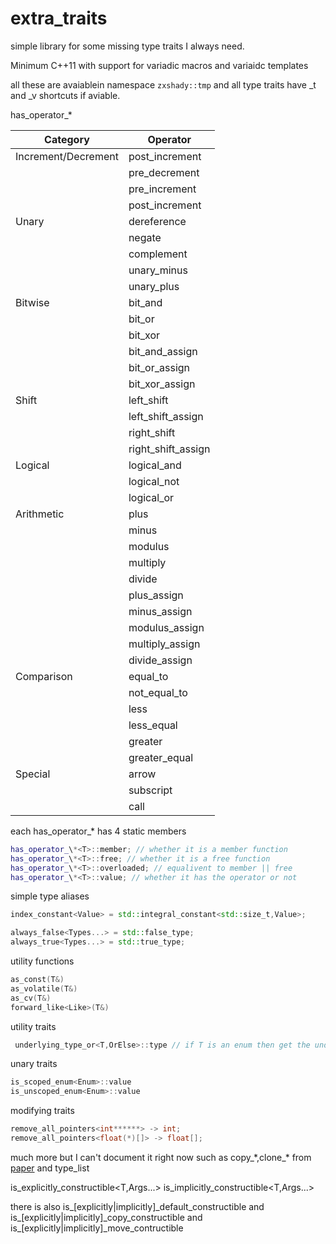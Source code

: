 # extra_traits

simple library for some missing type traits I always need.

Minimum C++11 with support for variadic macros and variaidc templates

all these are avaiablein namespace `zxshady::tmp` and all type traits have _t and _v shortcuts if aviable.


has_operator_*

| Category | Operator |
|---|---|
| Increment/Decrement | post_increment |
| | pre_decrement |
| | pre_increment |
| | post_increment |
| Unary | dereference |
| | negate |
| | complement |
| | unary_minus |
| | unary_plus |
| Bitwise | bit_and |
| | bit_or |
| | bit_xor |
| | bit_and_assign |
| | bit_or_assign |
| | bit_xor_assign |
| Shift | left_shift |
| | left_shift_assign |
| | right_shift |
| | right_shift_assign |
| Logical | logical_and |
| | logical_not |
| | logical_or |
| Arithmetic | plus |
| | minus |
| | modulus |
| | multiply |
| | divide |
| | plus_assign |
| | minus_assign |
| | modulus_assign |
| | multiply_assign |
| | divide_assign |
| Comparison | equal_to |
| | not_equal_to |
| | less |
| | less_equal |
| | greater |
| | greater_equal |
| Special | arrow |
| | subscript |
| | call |

each has_operator_\* has 4 static members

```cpp
has_operator_\*<T>::member; // whether it is a member function
has_operator_\*<T>::free; // whether it is a free function
has_operator_\*<T>::overloaded; // equalivent to member || free
has_operator_\*<T>::value; // whether it has the operator or not
```

simple type aliases


```cpp
index_constant<Value> = std::integral_constant<std::size_t,Value>;

always_false<Types...> = std::false_type;
always_true<Types...> = std::true_type;

```

utility functions

```cpp
as_const(T&)
as_volatile(T&)
as_cv(T&)
forward_like<Like>(T&)
```

utility traits


```cpp
 underlying_type_or<T,OrElse>::type // if T is an enum then get the underlying type otherwise OrElse type
```


unary traits
```cpp
is_scoped_enum<Enum>::value
is_unscoped_enum<Enum>::value
```

modifying traits
```cpp
remove_all_pointers<int******> -> int;
remove_all_pointers<float(*)[]> -> float[];
```




much more but I can't document it right now such as copy\_\*,clone\_\* from [paper](https://www.open-std.org/jtc1/sc22/wg21/docs/papers/2018/p1016r0.pdf) and type_list

is_explicitly_constructible<T,Args...>
is_implicitly_constructible<T,Args...>

there is also is_[explicitly|implicitly]_default_constructible and is\_[explicitly|implicitly]\_copy_constructible and is\_[explicitly|implicitly]\_move_contructible

